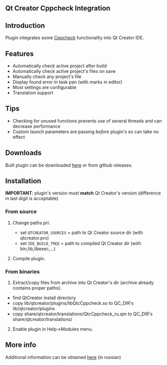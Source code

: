 Qt Creator Cppcheck Integration
------

## Introduction

Plugin integrates some [Cppcheck](http://cppcheck.sourceforge.net/ "Cppcheck") functionality into Qt Creator IDE.

## Features
* Automatically check active project after build
* Automatically check active project's files on save
* Manually check any project's file
* Display found error in task pan (with marks in editor)
* Most settings are configurable
* Translation support

## Tips
* Checking for unused functions prevents use of several threads and can decrease performance
* Custom launch parameters are passing *before* plugin's so can take no effect

## Downloads

Built plugin can be downloaded [here](https://sourceforge.net/projects/qtc-cppcheck/ "Sourceforge")
or from github releases.


## Installation

**IMPORTANT**: plugin's version must **match** Qt Creator's version (difference in last digit is acceptable)

### From source

1. Change paths.pri:

     - set `QTCREATOR_SOURCES` = path to Qt Creator source dir  (with qtcreator.pro)
    - set `IDE_BUILD_TREE` = path to compiled Qt Creator dir (with bin,lib,libexec,...)

2. Compile plugin.

### From binaries
1. Extract/copy files from archive into Qt Creator's dir (archive already contains proper paths).
  - find QtCreator install directory
  - copy lib/qtcreator/plugins/libQtcCppcheck.so to QC_DIR's lib/qtcreator/plugins
  - copy share/qtcreator/translations/QtcCppcheck_ru.qm to QC_DIR's share/qtcreator/translations/

2. Enable plugin in Help->Modules menu.

## More info
Additional information can be obtained [here](http://gres.biz/qtc-cppcheck/ "Homepage") (in russian)
